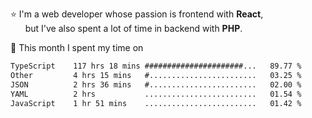 ⭐ I'm a web developer whose passion is frontend with <b>React</b>,<br/>
&nbsp; &nbsp; &nbsp; but I've also spent a lot of time in backend with <b>PHP</b>.

📅 This month I spent my time on

<!--START_SECTION:waka-->

```txt
TypeScript    117 hrs 18 mins ######################...   89.77 %
Other         4 hrs 15 mins   #........................   03.25 %
JSON          2 hrs 36 mins   #........................   02.00 %
YAML          2 hrs           .........................   01.54 %
JavaScript    1 hr 51 mins    .........................   01.42 %
```

<!--END_SECTION:waka-->

